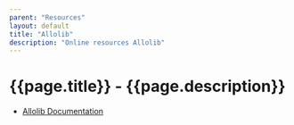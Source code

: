 ```yaml
---
parent: "Resources"
layout: default
title: "Allolib"
description: "Online resources Allolib"
---
```


# {{page.title}} - {{page.description}}

* [Allolib Documentation](https://allosphere-research-group.github.io/allolib-doc/)

